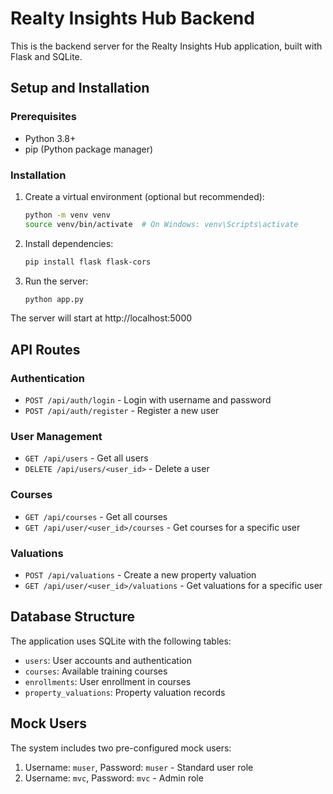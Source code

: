 
# Realty Insights Hub Backend

This is the backend server for the Realty Insights Hub application, built with Flask and SQLite.

## Setup and Installation

### Prerequisites
- Python 3.8+
- pip (Python package manager)

### Installation

1. Create a virtual environment (optional but recommended):
   ```bash
   python -m venv venv
   source venv/bin/activate  # On Windows: venv\Scripts\activate
   ```

2. Install dependencies:
   ```bash
   pip install flask flask-cors
   ```

3. Run the server:
   ```bash
   python app.py
   ```

The server will start at http://localhost:5000

## API Routes

### Authentication
- `POST /api/auth/login` - Login with username and password
- `POST /api/auth/register` - Register a new user

### User Management
- `GET /api/users` - Get all users
- `DELETE /api/users/<user_id>` - Delete a user

### Courses
- `GET /api/courses` - Get all courses
- `GET /api/user/<user_id>/courses` - Get courses for a specific user

### Valuations
- `POST /api/valuations` - Create a new property valuation
- `GET /api/user/<user_id>/valuations` - Get valuations for a specific user

## Database Structure

The application uses SQLite with the following tables:
- `users`: User accounts and authentication
- `courses`: Available training courses
- `enrollments`: User enrollment in courses
- `property_valuations`: Property valuation records

## Mock Users

The system includes two pre-configured mock users:
1. Username: `muser`, Password: `muser` - Standard user role
2. Username: `mvc`, Password: `mvc` - Admin role
